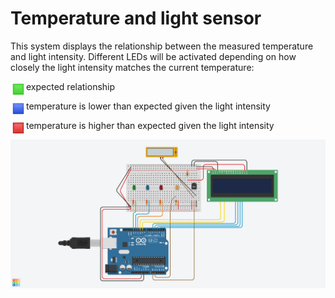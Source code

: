 # Temperature and light sensor

This system displays the relationship between the measured temperature and light intensity. Different LEDs will be activated depending on how closely the light intensity matches the current temperature:

<img align="left" src="green_square.png"  width="25"> expected relationship

<img align="left" src="blue_square.png"  width="25"> temperature is lower than expected given the light intensity

<img align="left" src="red_square.png"  width="25"> temperature is higher than expected given the light intensity

![TinkerCad](temp_light_sensor.png)
